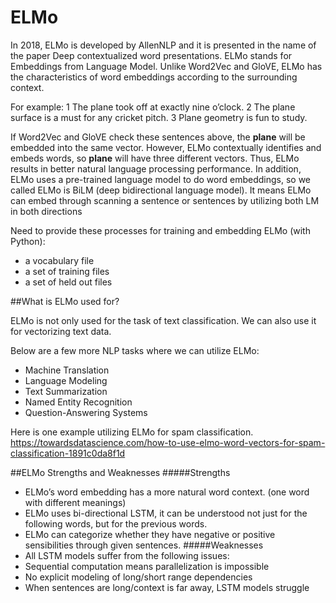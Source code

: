 # ELMo

In 2018, ELMo is developed by AllenNLP and it is presented in the name of the paper Deep contextualized word presentations. ELMo stands for Embeddings from Language Model. Unlike Word2Vec and GloVE, ELMo has the characteristics of word embeddings according to the surrounding context. 

For example:
1 The plane took off at exactly nine o’clock.
2 The plane surface is a must for any cricket pitch.
3 Plane geometry is fun to study.

If Word2Vec and GloVE check these sentences above, the **plane** will be embedded into the same vector. However, ELMo contextually identifies and embeds words, so **plane** will have three different vectors. Thus, ELMo results in better natural language processing performance.
In addition, ELMo uses a pre-trained language model to do word embeddings, so we called ELMo is BiLM (deep bidirectional language model). It means ELMo can embed through scanning a sentence or sentences by utilizing both LM in both directions

Need to provide these processes for training and embedding ELMo (with Python):
- a vocabulary file
- a set of training files
- a set of held out files

##What is ELMo used for?
 
ELMo is not only used for the task of text classification. We can also use it for vectorizing text data.
 
Below are a few more NLP tasks where we can utilize ELMo:
- Machine Translation
- Language Modeling
- Text Summarization
- Named Entity Recognition
- Question-Answering Systems
 
Here is one example utilizing ELMo for spam classification.
https://towardsdatascience.com/how-to-use-elmo-word-vectors-for-spam-classification-1891c0da8f1d

##ELMo Strengths and Weaknesses
#####Strengths
- ELMo’s word embedding has a more natural word context. (one word with different meanings)
- ELMo uses bi-directional LSTM, it can be understood not just for the following words, but for the previous words.
- ELMo can categorize whether they have negative or positive sensibilities through given sentences. 
#####Weaknesses
- All LSTM models suffer from the following issues:
- Sequential computation means parallelization is impossible
- No explicit modeling of long/short range dependencies
- When sentences are long/context is far away, LSTM models struggle
